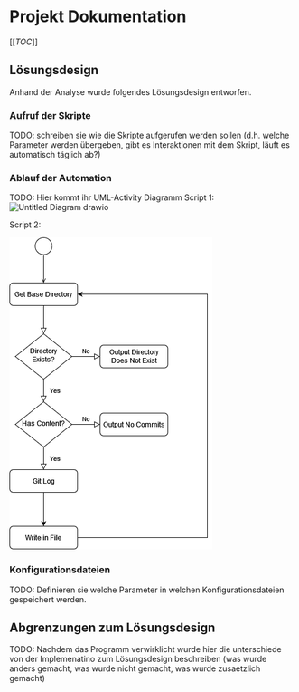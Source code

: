 # Projekt Dokumentation

[[_TOC_]]

## Lösungsdesign
Anhand der Analyse wurde folgendes Lösungsdesign entworfen.

### Aufruf der Skripte

TODO: schreiben sie wie die Skripte aufgerufen werden sollen (d.h. welche Parameter werden übergeben, gibt es Interaktionen mit dem Skript, läuft es automatisch täglich ab?)

### Ablauf der Automation

TODO: Hier kommt ihr UML-Activity Diagramm
Script 1: 
![Untitled Diagram drawio](https://user-images.githubusercontent.com/58325460/161236807-0dbeb401-b1a9-4d1a-89e2-4e95d6129856.png)


Script 2:

![Script2](https://github.com/noahbr62/m122_projektarbeit/blob/master/images/script2.png)
### Konfigurationsdateien

TODO: Definieren sie welche Parameter in welchen Konfigurationsdateien gespeichert werden.

## Abgrenzungen zum Lösungsdesign

TODO: Nachdem das Programm verwirklicht wurde hier die unterschiede von der Implemenatino zum Lösungsdesign beschreiben (was wurde anders gemacht, was wurde nicht gemacht, was wurde zusaetzlich gemacht)
